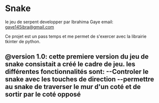 # Snake
le jeu de serpent
developper par Ibrahima Gaye
email: gaye145ibra@gmail.com

Ce projet est un pass temps et me permet de s'exercer avec la librairie tkinter de python.

@version 1.0:
cette premiere version du jeu de snake consistait a créé le cadre de jeu.
les différentes fonctionnalités sont:
--Controler le snake avec les touches de direction
--permettre au snake de traverser le mur d'un coté et de sortir par le coté opposé
--